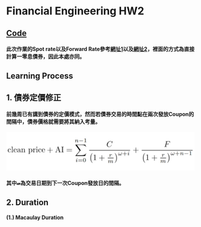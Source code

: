 # Financial Engineering HW2
## [Code](https://github.com/fatdanny77/Financial_Engineering/blob/master/HW2/Financial%20Engineering%20HW2_ver2.ipynb)
#### 此次作業的Spot rate以及Forward Rate參考[網址1](https://www.trignosource.com/finance/spot%20rate.html#Calculator)以及[網址2](https://www.trignosource.com/finance/Forward%20rate.html#Calculator)，裡面的方式為直接計算一零息債券，因此本處亦同。   
     
## **Learning Process**
## 1. 債券定價修正
#### 前幾周已有講到債券的定價模式，然而若債券交易的時間點在兩次發放Coupon的間隔中，債券價格就需要將其納入考量。
![github](https://github.com/fatdanny77/Financial_Engineering/blob/master/HW2/figures/%E6%9C%AA%E5%91%BD%E5%90%8D.jpg)
#### 其中𝓌為交易日期到下一次Coupon發放日的間隔。
## 2. Duration
#### (1.) Macaulay Duration

